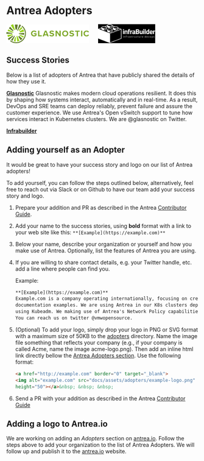 # Antrea Adopters

<a href="http://glasnostic.com" border="0" target="_blank">
<img alt="glasnostic.com" src="docs/assets/adopters/glasnostic-logo.png"
height="50"></a>&nbsp; &nbsp; &nbsp;
<a href="http://infrabuilder.com" border="0" target="_blank">
<img alt="infrabuilder.com" src="docs/assets/adopters/infrabuilder-logo.png"
height="50"></a>&nbsp; &nbsp; &nbsp;

## Success Stories

Below is a list of adopters of Antrea that have publicly shared the details
of how they use it.

**[Glasnostic](https://glasnostic.com)**
Glasnostic makes modern cloud operations resilient. It does this by shaping how systems interact, automatically and in real-time. As a result, DevOps and SRE teams can deploy reliably, prevent failure and assure the customer experience. We use Antrea's Open vSwitch support to tune how services interact in Kubernetes clusters.
We are @glasnostic on Twitter.

**[Infrabuilder](https://infrabuilder.com)**

## Adding yourself as an Adopter

It would be great to have your success story and logo on our list of
Antrea adopters!

To add yourself, you can follow the steps outlined below, alternatively,
feel free to reach out via Slack or on Github to have our team
add your success story and logo.

1. Prepare your addition and PR as described in the Antrea
[Contributor Guide](CONTRIBUTING.md).

2. Add your name to the success stories, using **bold** format with a link to
your web site like this: `**[Example](https://example.com)**`

3. Below your name, describe your organization or yourself and how you make
use of Antrea. Optionally, list the features of Antrea you are using.

4. If you are willing to share contact details, e.g. your Twitter handle, etc.
add a line where people can find you.

    Example:

    ```markdown
    **[Example](https://example.com)**
    Example.com is a company operating internationally, focusing on creating
    documentation examples. We are using Antrea in our K8s clusters deployed
    using Kubeadm. We making use of Antrea's Network Policy capabilities.
    You can reach us on twitter @vmwopensource.
    ```

5. (Optional) To add your logo, simply drop your logo in PNG or SVG format with
a maximum size of 50KB to the [adopters](docs/assets/adopters) directory.
Name the image file something that reflects your company (e.g., if your company
is called Acme, name the image acme-logo.png). Then add an inline html link
directly bellow the [Antrea Adopters section](#Antrea-Adopters). Use the
following format:

    ```html
    <a href="http://example.com" border="0" target="_blank">
    <img alt="example.com" src="docs/assets/adopters/example-logo.png"
    height="50"></a>&nbsp; &nbsp; &nbsp;
    ```

6. Send a PR with your addition as described in the Antrea
[Contributor Guide](CONTRIBUTING.md)

## Adding a logo to Antrea.io

We are working on adding an *Adopters* section on [antrea.io][1].
Follow the steps above to add your organization to the list of Antrea Adopters.
We will follow up and publish it to the [antrea.io][1] website.

[1]: https://antrea.io
